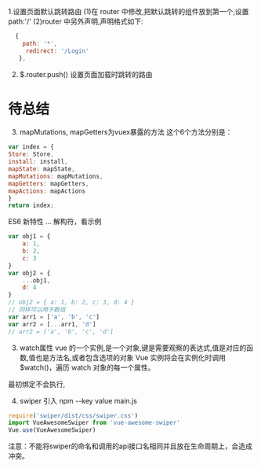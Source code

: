 1.设置页面默认跳转路由
(1)在 router 中修改,把默认跳转的组件放到第一个,设置 path:'/'
(2)router 中另外声明,声明格式如下:
```javascript
  {
    path: '*',
     redirect: '/Login'
   },
```
2. $.router.push() 设置页面加载时跳转的路由





# 待总结
3. mapMutations, mapGetters为vuex暴露的方法
这个6个方法分别是：
```javascript
var index = {
Store: Store,
install: install,
mapState: mapState,
mapMutations: mapMutations,
mapGetters: mapGetters,
mapActions: mapActions
}
return index;
```


ES6 新特性 ... 解构符，看示例
```javascript
var obj1 = {
    a: 1,
    b: 2,
    c: 3
}
var obj2 = {
    ...obj1,
    d: 4
}
// obj2 = { a: 1, b: 2, c: 3, d: 4 }
// 同样可以用于数组
var arr1 = ['a', 'b', 'c']
var arr2 = [...arr1, 'd']
// arr2 = ['a', 'b', 'c', 'd'] 

```








3. watch属性
vue 的一个实例,是一个对象,键是需要观察的表达式,值是对应的函数,值也是方法名,或者包含选项的对象
Vue 实例将会在实例化时调用 $watch()，遍历 watch 对象的每一个属性。

最初绑定不会执行,





4. swiper 引入 npm <command> --key value
  main.js
```javascript
require('swiper/dist/css/swiper.css')
import VueAwesomeSwiper from 'vue-awesome-swiper'
Vue.use(VueAwesomeSwiper)

```
  注意：不能将swiper的命名和调用的api接口名相同并且放在生命周期上，会造成冲突。









